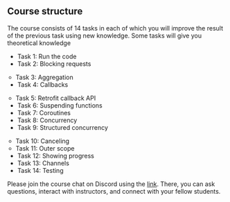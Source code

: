 ## Course structure
The course consists of 14 tasks in each of which you will improve the result of the previous task using new knowledge. Some tasks will give you theoretical knowledge

<ul>
<li>Task 1: Run the code</li>
<li>Task 2: Blocking requests</li>
<ul>
  <li style="margin-left:-2em;">Task 3: Aggregation</li>
</ul>
<li>Task 4: Callbacks</li>
<ul>
  <li style="margin-left:-2em;">Task 5: Retrofit callback API</li>
</ul>
<li>Task 6: Suspending functions</li>
<li>Task 7: Coroutines</li>
<li>Task 8: Concurrency</li>
<li>Task 9: Structured concurrency</li>
<ul>
  <li style="margin-left:-2em;">Task 10: Canceling</li>
  <li style="margin-left:-2em;">Task 11: Outer scope</li>
</ul>
<li>Task 12: Showing progress</li>
<li>Task 13: Channels</li>
<li>Task 14: Testing</li> 
</ul>

Please join the course chat on Discord using the [link](https://discord.gg/RT3PUe4j). There, you can ask questions, interact with instructors, and connect with your fellow students.